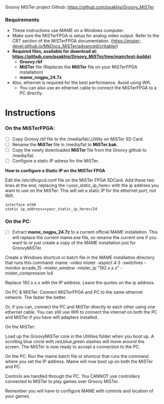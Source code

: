 Groovy MiSTer project Github: https://github.com/psakhis/Groovy_MiSTer

### Requirements
- These instructions use MAME on a Windows computer.
- Make sure the MiSTerFPGA is setup for analog video output. Refer to the CRT section of the MiSTerFPGA documentation. (https://mister-devel.github.io/MkDocs_MiSTer/advanced/crttable/)
- **Required files, available for download at: https://github.com/psakhis/Groovy_MiSTer/tree/main/test-builds)**
  - **Groovy.rbf**
  - **MiSTer** file (Replaces the **MiSTer** file on your MiSTerFPGA installation)
  - **mame_nogpu_24.7z**
- Also, ethernet is required for the best performance. Avoid using Wifi.
  - You can also use an ethernet cable to connect the MiSTerFPGA to a PC directly.


# Instructions

### On the MiSTerFPGA:

- [ ] Copy Groovy.rbf file to the /media/fat/_Utility on MiSTer SD Card.
- [ ] Rename the **MiSTer** file in /media/fat to **MiSTer.bak**.
- [ ] Copy the newly downloaded **MiSTer** file from the Groovy github to /media/fat.
- [ ] Configure a static IP adress for the MiSTer.

**How to configure a Static IP on the MiSTer FPGA**

Edit the  /etc/dhcpcd.conf file on the MiSTer FPGA SDCard.
Add these two lines at the end, replacing the <your_static_ip_here> with the ip address you want to use on the MiSTer. This will set a static IP for the ethernet port, not Wifi.

```
interface eth0
static ip_address=<your_static_ip_here>/24
```

### On the PC:
- [ ] Extract **mame_nogpu_24.7z** to a current official MAME installation. This will replace the current mame.exe file, so rename the current one if you want to or just create a copy of the MAME installation just for GroovyMiSTer.

Create a Windows shortcut or batch file in the MAME installation directory that runs this command:
mame -video mister -aspect 4:3 -switchres -monitor arcade_15 -mister_window -mister_ip "192.x.x.x" -mister_compression lz4 

Replace 192.x.x.x with the IP address. Leave the quotes on the ip address.

On PC & MiSTer:
Connect MiSTerFPGA and PC to the same ethernet network. The faster the better.

Or, if you can, connect the PC and MiSTer directly to each other using one ethernet cable.
You can still use Wifi to connect the internet on both the PC and MiSTer if you have wifi adapters installed..

On the MiSTer:

Load up the GroovyMiSTer core in the Utilities folder when you boot up.
A scrolling blue circle with red,blue,green slashes will move around the screen.
The MiSTer is now ready to accept a connection to the PC.

On the PC:
Run the mame batch file or shortcut that runs the command where you set the IP address.
Mame will now boot up on both the MiSTer and PC.

Controls are handled through the PC. You CANNOT use controllers connected to MiSTer to play games over Groovy MiSTer.

Remember you will have to configure MAME with controls and location of your games.
